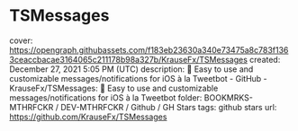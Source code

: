 # TSMessages

cover: https://opengraph.githubassets.com/f183eb23630a340e73475a8c783f1363ceaccbacae3164065c211178b98a327b/KrauseFx/TSMessages
created: December 27, 2021 5:05 PM (UTC)
description: 💌 Easy to use and customizable messages/notifications for iOS à la Tweetbot - GitHub - KrauseFx/TSMessages: 💌 Easy to use and customizable messages/notifications for iOS à la Tweetbot
folder: BOOKMRKS-MTHRFCKR / DEV-MTHRFCKR / Github / GH Stars
tags: github stars
url: https://github.com/KrauseFx/TSMessages